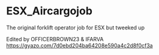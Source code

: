 # ESX_Aircargojob
The original forklift operator job for ESX but tweeked up

Edited by OFFICERBROWN23 & IFARVA
https://gyazo.com/7d0ebd204ba64208e590a4c2d8f0cf3a
